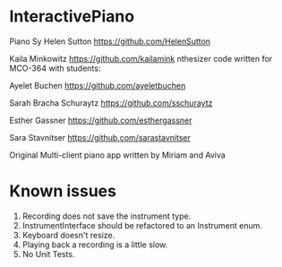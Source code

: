 InteractivePiano
================

Piano Sy
Helen Sutton https://github.com/HelenSutton

Kaila Minkowitz https://github.com/kailamink
nthesizer code written for MCO-364 with students:

Ayelet Buchen https://github.com/ayeletbuchen

Sarah Bracha Schuraytz https://github.com/sschuraytz

Esther Gassner https://github.com/esthergassner

Sara Stavnitser https://github.com/sarastavnitser

Original Multi-client piano app written by Miriam and Aviva

Known issues
================

1. Recording does not save the instrument type.
2. InstrumentInterface should be refactored to an Instrument enum.
3. Keyboard doesn't resize.
4. Playing back a recording is a little slow.
5. No Unit Tests.